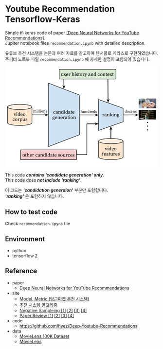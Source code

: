 # Youtube Recommendation Tensorflow-Keras
Simple tf-keras code of paper [\[Deep Neural Networks for YouTube Recommendations\]](https://static.googleusercontent.com/media/research.google.com/ko//pubs/archive/45530.pdf).  
Jupiter notebook files `recommendation.ipynb` with detailed description.
   
유튜브 추천 시스템을 논문과 여러 자료를 참고하여 텐서플로 케라스로 구현하였습니다.   
주피터 노트북 파일 `recommendation.ipynb` 에 자세한 설명이 포함되어 있습니다.
   
<p align="center">
<img src="./image/full_model.png" alt="drawing" style="width:800px;"/>
</p>   
  
This code <em><strong>contains 'candidate generation' only</strong></em>.   
This code does <em><strong>not include 'ranking'</strong></em>.   
   
이 코드는 <em><strong>'candidation generaion'</strong></em> 부분만 포함합니다.   
<em><strong>'ranking'</strong></em> 은 포함하지 않습니다.
   
## How to test code
Check `recommendation.ipynb` file
   
## Environment
* python
* tensorflow 2
   
## Reference
* paper
  * [Deep Neural Networks for YouTube Recommendations](https://static.googleusercontent.com/media/research.google.com/ko//pubs/archive/45530.pdf)
* site
  * [Model, Metric (당근마켓 추천 시스템)](https://medium.com/daangn/%EB%94%A5%EB%9F%AC%EB%8B%9D-%EA%B0%9C%EC%9D%B8%ED%99%94-%EC%B6%94%EC%B2%9C-1eda682c2e8c)
  * [추천 시스템 알고리즘](https://medium.com/code-states/%EC%B6%94%EC%B2%9C-%EC%8B%9C%EC%8A%A4%ED%85%9C-%EC%95%8C%EA%B3%A0%EB%A6%AC%EC%A6%98-4e5044960bdd)
  * [Negative Sampleing \[1\]](https://ratsgo.github.io/from%20frequency%20to%20semantics/2017/03/30/word2vec/)  [\[2\]](https://ddiri01.tistory.com/310)  [\[3\]](https://www.sallys.space/blog/2018/04/05/negative-sampling/)  [\[4\]](https://wikidocs.net/69141)
  * [Paper Review \[1\]](http://keunwoochoi.blogspot.com/2016/09/deep-neural-networks-for-youtube.html)  [\[2\]](http://yhs968.blogspot.com/2019/09/part-2-deep-neural-networks-for-youtube.html)  [\[3\]](https://www.slideshare.net/keunbongkwak/deep-neural-networks-for-youtube-recommendations) [\[4\]](https://yamalab.tistory.com/124)
* code
  * https://github.com/hyez/Deep-Youtube-Recommendations
* data
  * [MovieLens 100K Dataset](https://www.kaggle.com/datasets/prajitdatta/movielens-100k-dataset)
  * [MovieLens](https://grouplens.org/datasets/movielens/)
